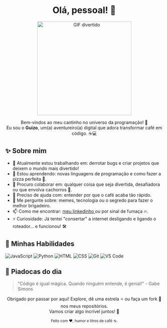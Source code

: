 <!DOCTYPE html>
<html lang="pt-BR">
<head>
    <meta charset="UTF-8">
    <meta name="viewport" content="width=device-width, initial-scale=1.0">
    <title>Perfil GitHub README</title>
</head>
<body>
    <h1 align="center">Olá, pessoal! 👋</h1>
    <p align="center">
        <img src="https://media.giphy.com/media/l3q2K5jinAlChoCLS/giphy.gif" alt="GIF divertido" width="300">
    </p>
    <p align="center">
        Bem-vindos ao meu cantinho no universo da programação! 🌌<br>
        Eu sou o <strong>Guizo</strong>, um(a) aventureiro(a) digital que adora transformar café em código. ☕💻
    </p>
    <h2>✨ Sobre mim</h2>
    <ul>
        <li>🔭 Atualmente estou trabalhando em: derrotar bugs e criar projetos que deixem o mundo mais divertido!</li>
        <li>🌱 Estou aprendendo: novas linguagens de programação e como fazer a pizza perfeita 🍕.</li>
        <li>👯 Procuro colaborar em: qualquer coisa que seja divertida, desafiadora ou que envolva cachorros 🐶.</li>
        <li>🤔 Preciso de ajuda com: entender por que o café acaba tão rápido.</li>
        <li>💬 Me pergunte sobre: memes, tecnologia ou o segredo para fazer o melhor brigadeiro.</li>
        <li>📫 Como me encontrar: <a href="https://www.linkedin.com/in/grgmdesign/">meu linkedinho </a> ou por sinal de fumaça 🔥.</li>
        <li>⚡ Curiosidade: Já tentei "consertar" a internet desligando e ligando o roteador... e funcionou! 🛠️</li>
    </ul>
    <h2>🚀 Minhas Habilidades</h2>
    <p>
        <img src="https://img.shields.io/badge/Code-JavaScript-yellow" alt="JavaScript">
        <img src="https://img.shields.io/badge/Code-Python-blue" alt="Python">
        <img src="https://img.shields.io/badge/Code-HTML-red" alt="HTML">
        <img src="https://img.shields.io/badge/Code-CSS-purple" alt="CSS">
        <img src="https://img.shields.io/badge/Tools-Git-orange" alt="Git">
        <img src="https://img.shields.io/badge/Tools-VS%20Code-brightgreen" alt="VS Code">
    </p>
    <h2>🌟 Piadocas do dia</h2>
    <blockquote>
        "Código é igual mágica. Quando ninguém entende, é genial!" - Gabe Simons
    </blockquote>
    <p align="center">
        Obrigado por passar por aqui! Explore, dê uma estrela ⭐ ou faça um fork 🍴 nos meus repositórios.<br>
        Vamos criar algo incrível juntos! 🚀
    </p>
    <footer>
        <p align="center">
            <small>Feito com ❤️, humor e litros de café ☕.</small>
        </p>
    </footer>
</body>
</html>
